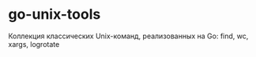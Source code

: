 # go-unix-tools
Коллекция классических Unix-команд, реализованных на Go: find, wc, xargs, logrotate

